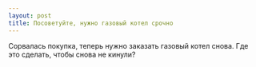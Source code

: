 ```yaml
---
layout: post 
title: Посоветуйте, нужно газовый котел срочно 
--- 
```

Сорвалась покупка, теперь нужно заказать газовый котел снова. Где это сделать, чтобы снова не кинули?